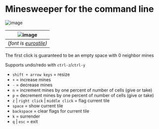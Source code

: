 # Minesweeper for the command line
![image](https://github.com/user-attachments/assets/86d3abd0-6449-43cf-8309-df8c51c51b5a)

| ![image](https://github.com/user-attachments/assets/d2c601a7-643e-4c46-9944-fd548f08ace4 "minesweeper") |
|:--:| 
| *(font is [eurostile](https://damieng.com/typography/zx-origins/zx-eurostile/))* |

The first click is guaranteed to be an empty space with 0 neighbor mines

Supports undo/redo with `ctrl-z`/`ctrl-y`

- `shift + arrow keys` = resize
- `+` = increase mines
- `-` = decrease mines
- `n` = increment mines by one percent of number of cells (give or take)
- `p` = decrement mines by one percent of number of cells (give or take)
- `z` | `right click` | `middle click` = flag current tile
- `space` = show current tile
- `backspace` = clear flags for current tile
- `k` = surrender
- `q` | `esc` = exit
